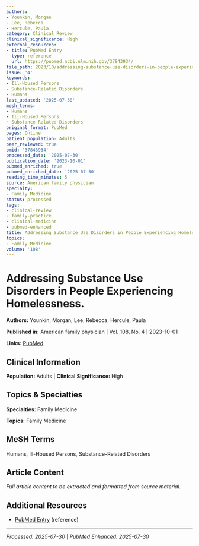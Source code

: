 ```yaml
---
authors:
- Younkin, Morgan
- Lee, Rebecca
- Hercule, Paula
category: Clinical Review
clinical_significance: High
external_resources:
- title: PubMed Entry
  type: reference
  url: https://pubmed.ncbi.nlm.nih.gov/37843934/
file_path: 2023/10/addressing-substance-use-disorders-in-people-experiencing-ho.md
issue: '4'
keywords:
- Ill-Housed Persons
- Substance-Related Disorders
- Humans
last_updated: '2025-07-30'
mesh_terms:
- Humans
- Ill-Housed Persons
- Substance-Related Disorders
original_format: PubMed
pages: Online
patient_population: Adults
peer_reviewed: true
pmid: '37843934'
processed_date: '2025-07-30'
publication_date: '2023-10-01'
pubmed_enriched: true
pubmed_enriched_date: '2025-07-30'
reading_time_minutes: 5
source: American family physician
specialty:
- Family Medicine
status: processed
tags:
- clinical-review
- family-practice
- clinical-medicine
- pubmed-enhanced
title: Addressing Substance Use Disorders in People Experiencing Homelessness.
topics:
- Family Medicine
volume: '108'
---
```


# Addressing Substance Use Disorders in People Experiencing Homelessness.

**Authors:** Younkin, Morgan, Lee, Rebecca, Hercule, Paula

**Published in:** American family physician | Vol. 108, No. 4 | 2023-10-01

**Links:** [PubMed](https://pubmed.ncbi.nlm.nih.gov/37843934/)

## Clinical Information

**Population:** Adults | **Clinical Significance:** High

## Topics & Specialties

**Specialties:** Family Medicine

**Topics:** Family Medicine

## MeSH Terms

Humans, Ill-Housed Persons, Substance-Related Disorders

## Article Content

*Full article content to be extracted and formatted from source material.*

## Additional Resources

- [PubMed Entry](https://pubmed.ncbi.nlm.nih.gov/37843934/) (reference)

---

*Processed: 2025-07-30* | *PubMed Enhanced: 2025-07-30*
